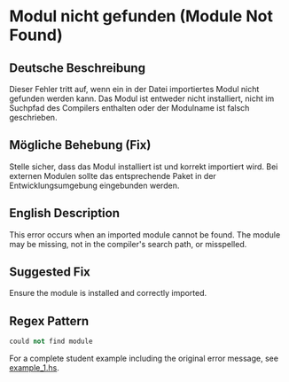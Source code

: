 # Modul nicht gefunden (Module Not Found)

## Deutsche Beschreibung
Dieser Fehler tritt auf, wenn ein in der Datei importiertes Modul nicht gefunden werden kann. Das Modul ist entweder nicht installiert, nicht im Suchpfad des Compilers enthalten oder der Modulname ist falsch geschrieben.

## Mögliche Behebung (Fix)
Stelle sicher, dass das Modul installiert ist und korrekt importiert wird. Bei externen Modulen sollte das entsprechende Paket in der Entwicklungsumgebung eingebunden werden.

## English Description
This error occurs when an imported module cannot be found. The module may be missing, not in the compiler's search path, or misspelled. 

## Suggested Fix
Ensure the module is installed and correctly imported.


## Regex Pattern
```python
could not find module
```

For a complete student example including the original error message, see [example_1.hs](./example_1.hs).
